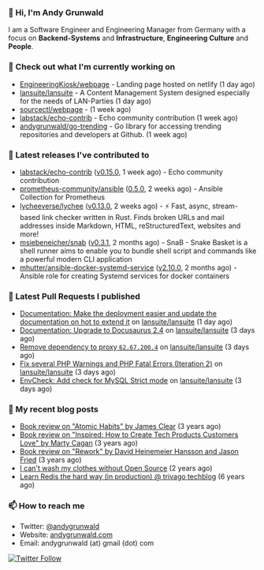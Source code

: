 ### 👋 Hi, I'm Andy Grunwald

I am a Software Engineer and Engineering Manager from Germany with a focus on **Backend-Systems** and **Infrastructure**, **Engineering Culture** and **People**.

### 👷 Check out what I'm currently working on


- [EngineeringKiosk/webpage](https://github.com/EngineeringKiosk/webpage) - Landing page hosted on netlify (1 day ago)
- [lansuite/lansuite](https://github.com/lansuite/lansuite) - A Content Management System designed especially for the needs of LAN-Parties (1 day ago)
- [sourcectl/webpage](https://github.com/sourcectl/webpage) -  (1 week ago)
- [labstack/echo-contrib](https://github.com/labstack/echo-contrib) - Echo community contribution (1 week ago)
- [andygrunwald/go-trending](https://github.com/andygrunwald/go-trending) - Go library for accessing trending repositories and developers at Github. (1 week ago)

### 🔭 Latest releases I've contributed to


- [labstack/echo-contrib](https://github.com/labstack/echo-contrib) ([v0.15.0](https://github.com/labstack/echo-contrib/releases/tag/v0.15.0), 1 week ago) - Echo community contribution
- [prometheus-community/ansible](https://github.com/prometheus-community/ansible) ([0.5.0](https://github.com/prometheus-community/ansible/releases/tag/0.5.0), 2 weeks ago) - Ansible Collection for Prometheus
- [lycheeverse/lychee](https://github.com/lycheeverse/lychee) ([v0.13.0](https://github.com/lycheeverse/lychee/releases/tag/v0.13.0), 2 weeks ago) - ⚡ Fast, async, stream-based link checker written in Rust. Finds broken URLs and mail addresses inside Markdown, HTML, reStructuredText, websites and more!
- [msiebeneicher/snab](https://github.com/msiebeneicher/snab) ([v0.3.1](https://github.com/msiebeneicher/snab/releases/tag/v0.3.1), 2 months ago) - SnaB - Snake Basket is a shell runner aims to enable you to bundle shell script and commands like a powerful modern CLI application
- [mhutter/ansible-docker-systemd-service](https://github.com/mhutter/ansible-docker-systemd-service) ([v2.10.0](https://github.com/mhutter/ansible-docker-systemd-service/releases/tag/v2.10.0), 2 months ago) - Ansible role for creating Systemd services for docker containers

### 🔨 Latest Pull Requests I published


- [Documentation: Make the deployment easier and update the documentation on hot to extend it](https://github.com/lansuite/lansuite/pull/613) on [lansuite/lansuite](https://github.com/lansuite/lansuite) (1 day ago)
- [Documentation: Upgrade to Docusaurus 2.4](https://github.com/lansuite/lansuite/pull/612) on [lansuite/lansuite](https://github.com/lansuite/lansuite) (3 days ago)
- [Remove dependency to proxy `62.67.200.4`](https://github.com/lansuite/lansuite/pull/611) on [lansuite/lansuite](https://github.com/lansuite/lansuite) (3 days ago)
- [Fix several PHP Warnings and PHP Fatal Errors (Iteration 2)](https://github.com/lansuite/lansuite/pull/610) on [lansuite/lansuite](https://github.com/lansuite/lansuite) (3 days ago)
- [EnvCheck: Add check for MySQL Strict mode](https://github.com/lansuite/lansuite/pull/609) on [lansuite/lansuite](https://github.com/lansuite/lansuite) (3 days ago)

### 📝 My recent blog posts


- [Book review on &#34;Atomic Habits&#34; by James Clear](https://andygrunwald.com/blog/book-review-on-atomic-habits-by-james-clear/) (3 years ago)
- [Book review on &#34;Inspired: How to Create Tech Products Customers Love&#34; by Marty Cagan](https://andygrunwald.com/blog/book-review-on-inspired-how-to-create-tech-products-customers-love-by-marty-cagan/) (3 years ago)
- [Book review on &#34;Rework&#34; by David Heinemeier Hansson and Jason Fried](https://andygrunwald.com/blog/book-review-on-rework-by-david-heinemeier-hansson-and-jason-fried/) (3 years ago)
- [I can&#39;t wash my clothes without Open Source](https://andygrunwald.com/blog/i-cant-wash-my-clothes-without-open-source/) (2 years ago)
- [Learn Redis the hard way (in production) @ trivago techblog](https://andygrunwald.com/blog/learn-redis-the-hard-way-in-production-trivago-techblog/) (6 years ago)

### 📫 How to reach me

- Twitter: [@andygrunwald](https://twitter.com/andygrunwald)
- Website: [andygrunwald.com](https://andygrunwald.com)
- Email: andygrunwald (at) gmail (dot) com

[![Twitter Follow](https://img.shields.io/twitter/follow/andygrunwald?label=Follow&style=social)](https://twitter.com/andygrunwald)
